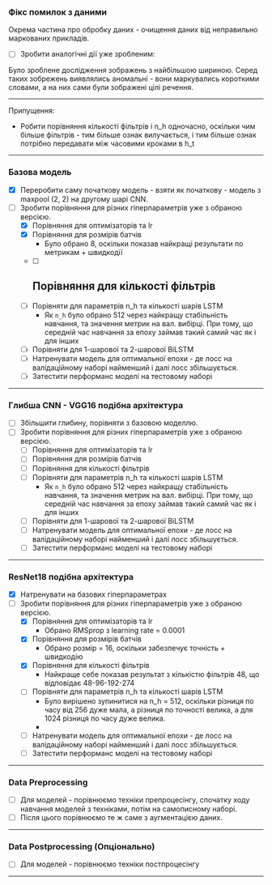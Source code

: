 ### Фікс помилок з даними

Окрема частина про обробку даних - очищення даних від неправильно маркованих прикладів.

- [ ] Зробити аналогічні дії уже зробленим:

Було зроблене дослідження зображень з найбільшою шириною. Серед таких зобрежень виявлялись аномальні - вони маркувались короткими словами, а на них сами були зображені цілі речення. 

___

Припущення:
- Робити порівняння кількості фільтрів і n_h одночасно, оскільки чим більше фільтрів - тим більше ознак вилучається, і тим більше ознак потрібно передавати між часовими кроками в h_t

___

### Базова модель

- [x] Переробити саму початкову модель - взяти як початкову - модель з maxpool (2, 2) на другому шарі CNN. 
- [ ] Зробити порівняння для різних гіперпараметрів уже з обраною версією.
  - [x] Порівняння для оптимізаторів та lr
  - [x] Порівняння для розмірів батчів
    - Було обрано 8, оскільки показав найкращі результати  по метрикам + швидкодії
  - [ ] Порівняння для кількості фільтрів
    - 
  - [ ] Порівняти для параметрів n_h та кількості шарів LSTM
    - Як `n_h` було обрано 512 через найкращу стабільність навчання, та значення метрик на вал. вибірці. При тому, що середній час навчання за епоху займав такий самий час як і для інших
  - [ ] Порівняти для 1-шарової та 2-шарової BiLSTM
  - [ ] Натренувати модель для оптимальної епохи - де лосс на валідаційному наборі найменший і далі лосс збільшується.
  - [ ] Затестити перформанс моделі на тестовому наборі

___

### Глибша CNN - VGG16 подібна архітектура

- [ ] Збільшити глибину, порівняти з базовою моделлю.
- [ ] Зробити порівняння для різних гіперпараметрів уже з обраною версією.
  - [ ] Порівняння для оптимізаторів та lr
  - [ ] Порівняння для розмірів батчів
  - [ ] Порівняння для кількості фільтрів
  - [ ] Порівняти для параметрів n_h та кількості шарів LSTM
    - Як `n_h` було обрано 512 через найкращу стабільність навчання, та значення метрик на вал. вибірці. При тому, що середній час навчання за епоху займав такий самий час як і для інших
  - [ ] Порівняти для 1-шарової та 2-шарової BiLSTM
  - [ ] Натренувати модель для оптимальної епохи - де лосс на валідаційному наборі найменший і далі лосс збільшується.
  - [ ] Затестити перформанс моделі на тестовому наборі
  
___

### ResNet18 подібна архітектура

- [x] Натренувати на базових гіперпараметрах
- [ ] Зробити порівняння для різних гіперпараметрів уже з обраною версією.
  - [x] Порівняння для оптимізаторів та lr
    - Обрано RMSprop з learning rate = 0.0001
  - [x] Порівняння для розмірів батчів
    - Обрано розмір = 16, оскільки забезпечує точність + швидкодію
  - [x] Порівняння для кількості фільтрів
    - Найкраще себе показав результат з кількістю фільтрів 48, що відповідає 48-96-192-274
  - [ ] Порівняти для параметрів n_h та кількості шарів LSTM
    - Було вирішено зупинитися на n_h = 512, оскільки різниця по часу від 256 дуже мала, а різниця по точності велика, а для 1024 різниця по часу дуже велика.
    - 
  - [ ] Натренувати модель для оптимальної епохи - де лосс на валідаційному наборі найменший і далі лосс збільшується.
  - [ ] Затестити перформанс моделі на тестовому наборі

___

### Data Preprocessing

- [ ] Для моделей - порівнюємо техніки препроцесінгу, спочатку ходу навчання моделей з техніками, потім на самописному наборі.
- [ ] Після цього порівнюємо те ж саме з аугментацією даних.

___

### Data Postprocessing (Опціонально)

- [ ] Для моделей - порівнюємо техніки постпроцесінгу

___